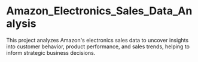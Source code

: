 # Amazon_Electronics_Sales_Data_Analysis
This project analyzes Amazon's electronics sales data to uncover insights into customer behavior, product performance, and sales trends, helping to inform strategic business decisions.
